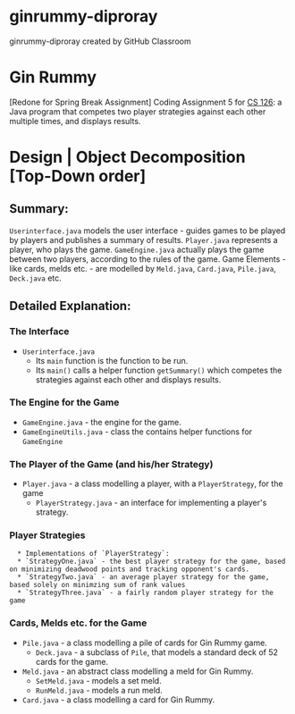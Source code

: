# ginrummy-diproray
ginrummy-diproray created by GitHub Classroom

# Gin Rummy
[Redone for Spring Break Assignment] Coding Assignment 5 for [CS 126](https://courses.engr.illinois.edu/cs126/sp2018/): a Java program that competes two player 
strategies against each other multiple times, and displays results.

# Design | Object Decomposition [Top-Down order]
  ## Summary:
`Userinterface.java` models the user interface - guides games to be played by players and publishes a summary of results. `Player.java` represents a player, who plays the game. `GameEngine.java` actually plays the game between two players, according to the rules of the game. Game Elements - like cards, melds etc. - are modelled by `Meld.java`, `Card.java`, `Pile.java`, `Deck.java` etc.

## Detailed Explanation:
   ### The Interface
   * `Userinterface.java` 
      * Its `main` function is the function to be run.
      * Its `main()` calls a helper function `getSummary()` which competes the strategies against each other and displays results. 
   ### The Engine for the Game
   * `GameEngine.java` - the engine for the game.
   * `GameEngineUtils.java` - class the contains helper functions for `GameEngine`
   ### The Player of the Game (and his/her Strategy)
   * `Player.java` - a class modelling a player, with a `PlayerStrategy`, for the game
      * `PlayerStrategy.java` - an interface for implementing a player's strategy.
   ### Player Strategies
      * Implementations of `PlayerStrategy`:
      * `StrategyOne.java` - the best player strategy for the game, based on minimizing deadwood points and tracking opponent's cards.
      * `StrategyTwo.java` - an average player strategy for the game, based solely on minimzing sum of rank values
      * `StrategyThree.java` - a fairly random player strategy for the game
   ### Cards, Melds etc. for the Game
   * `Pile.java` - a class modelling a pile of cards for Gin Rummy game.
      * `Deck.java` - a subclass of `Pile`, that models a standard deck of 52 cards for the game.
   * `Meld.java` - an abstract class modelling a meld for Gin Rummy.
      * `SetMeld.java` - models a set meld.
      * `RunMeld.java` - models a run meld.
   * `Card.java` - a class modelling a card for Gin Rummy.

